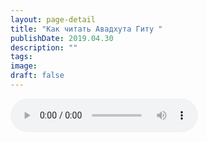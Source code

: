 ```yaml
---
layout: page-detail
title: "Как читать Авадхута Гиту "
publishDate: 2019.04.30
description: ""
tags:
image:
draft: false
---
```


<audio title="2019.04.30 - Как читать Авадхута Гиту .mp3" src="/upload/iblock/130/1302e4e01f2f5a1d21a571ca145ca9db.mp3" controls=""></audio>

  
